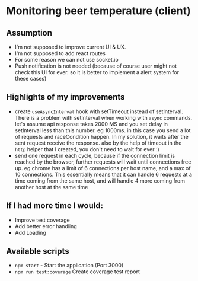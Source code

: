 # Monitoring beer temperature (client)

## Assumption
- I'm not supposed to improve current UI & UX. 
- I'm not supposed to add react routes
- For some reason we can not use socket.io
- Push notification is not needed (because of course user might not check this UI for ever. so it is better to implement a alert system for these cases)


## Highlights of my improvements 
- create `useAsyncInterval` hook with setTimeout instead of setInterval.
  There is a problem with setInterval when working with `async` commands. let's assume api response takes 2000 MS and you set delay in setInterval less than this number. eg 1000ms. in this case you send a lot of requests and raceCondition happen. In my solution, it waits after the sent request receive the response. also by the help of timeout in the `http` helper that I created, you don't need to wait for ever :)
- send one request in each cycle, because if the connection limit is reached by the browser, further requests will wait until connections free up. eg chrome has a limit of 6 connections per host name, and a max of 10 connections. This essentially means that it can handle 6 requests at a time coming from the same host, and will handle 4 more coming from another host at the same time


## If I had more time I would:
- Improve test coverage
- Add better error handling
- Add Loading


## Available scripts

- `npm start` - Start the application (Port 3000)
- `npm run test:coverage` Create coverage test report

